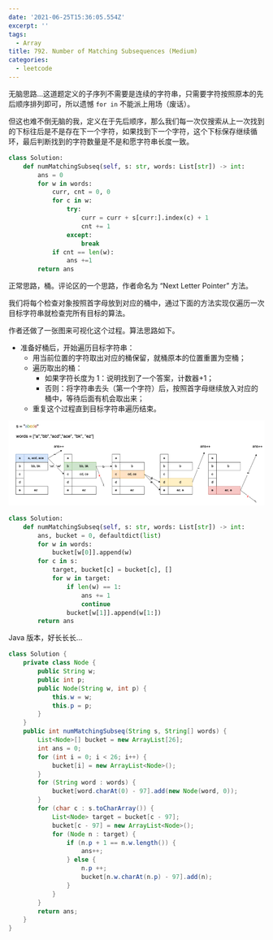 ```yaml
---
date: '2021-06-25T15:36:05.554Z'
excerpt: ''
tags:
  - Array
title: 792. Number of Matching Subsequences (Medium)
categories:
  - leetcode
---
```


无脑思路...这道题定义的子序列不需要是连续的字符串，只需要字符按照原本的先后顺序排列即可，所以遗憾 `for in` 不能派上用场（废话）。

但这也难不倒无脑的我，定义在于先后顺序，那么我们每一次仅搜索从上一次找到的下标往后是不是存在下一个字符，如果找到下一个字符，这个下标保存继续循环，最后判断找到的字符数量是不是和愿字符串长度一致。

```python
class Solution:
    def numMatchingSubseq(self, s: str, words: List[str]) -> int:
        ans = 0
        for w in words:
            curr, cnt = 0, 0
            for c in w:
                try:
                    curr = curr + s[curr:].index(c) + 1
                    cnt += 1
                except:
                    break
            if cnt == len(w):
                ans +=1
        return ans
```

正常思路，桶。评论区的一个思路，作者命名为 “Next Letter Pointer” 方法。

我们将每个检查对象按照首字母放到对应的桶中，通过下面的方法实现仅遍历一次目标字符串就检查完所有目标的算法。

作者还做了一张图来可视化这个过程。算法思路如下。

- 准备好桶后，开始遍历目标字符串：
  - 用当前位置的字符取出对应的桶保留，就桶原本的位置重置为空桶；
  - 遍历取出的桶：
    - 如果字符长度为 1：说明找到了一个答案，计数器+1；
    - 否则：将字符串去头（第一个字符）后，按照首字母继续放入对应的桶中，等待后面有机会取出来；
  - 重复这个过程直到目标字符串遍历结束。

![bucket](./resources/792.bucket.png)

```python
class Solution:
    def numMatchingSubseq(self, s: str, words: List[str]) -> int:
        ans, bucket = 0, defaultdict(list)
        for w in words:
            bucket[w[0]].append(w)
        for c in s:
            target, bucket[c] = bucket[c], []
            for w in target:
                if len(w) == 1:
                    ans += 1
                    continue
                bucket[w[1]].append(w[1:])
        return ans
```

Java 版本，好长长长...

```java
class Solution {
    private class Node {
        public String w;
        public int p;
        public Node(String w, int p) {
            this.w = w;
            this.p = p;
        }
    }
    public int numMatchingSubseq(String s, String[] words) {
        List<Node>[] bucket = new ArrayList[26];
        int ans = 0;
        for (int i = 0; i < 26; i++) {
            bucket[i] = new ArrayList<Node>();
        }
        for (String word : words) {
            bucket[word.charAt(0) - 97].add(new Node(word, 0));
        }
        for (char c : s.toCharArray()) {
            List<Node> target = bucket[c - 97];
            bucket[c - 97] = new ArrayList<Node>();
            for (Node n : target) {
                if (n.p + 1 == n.w.length()) {
                    ans++;
                } else {
                    n.p ++;
                    bucket[n.w.charAt(n.p) - 97].add(n);
                }
            }
        }
        return ans;
    }
}
```

